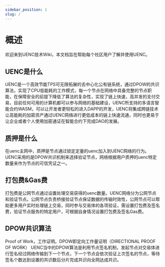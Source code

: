 ```yaml
---
sidebar_position: 1
slug: /
---
```


# 概述
欢迎来到UENC技术Wiki，本文档旨在帮助每个社区用户了解并使用UENC。
## UENC是什么
UENC是一个高效节能TPS可无限拓展的去中心化公有链系统，通过DPOW的共识算法，实现了CPU低能耗的工作模式，每一个节点在网络中具备完整的节点职能，在保障安全的前提下降低了算法的复杂性，实现了链上快速，高并发的支付交易，目前任何可用的计算机都可以参与网络的基础建设，UENC所支持的多语言智能合约WASM，可以让开发者更轻松的进入DAPP的开发，UENC将集成跨链技术让高能耗的加密资产通过UENC网络进行更低成本的链上快速流通，同时也更易于让企业或者个人使用加密通证在智能合约下完成DAO的发展。

## 质押是什么
在uenc主网中，质押是节点通过锁定定量的uenc加入到UENC网络的行为。UENC采用的是DPOW共识机制来选择验证节点，网络根据用户质押的uenc特定数量来作为节点的可信凭证之一。

## 打包费&Gas费
打包费是公网节点通过设置处理交易获得的uenc数量。UENC网络分为公网节点和验证节点。公网节点负责桥接验证节点保证数据的传输时效性，公网节点可以帮助更多用户实时处理链上交易，同时参与交易体的各项验证，需设置打包费及签名费，验证节点服务的特定用户，可根据自身情况设置打包费及签名Gas费。

## DPOW共识算法
Proof of Work，工作证明。DPOW即定向工作量证明（DIRECTIONAL PROOF OF WORK） UENC当中的DPOW算法是利用节点签名机制，发起节点对交易体进行签名经过网络传输到下一个节点，下一个节点会依次验证上次签名的节点，等待签名个数达到设置的共识数后分片完成共识向全网达成共识。


